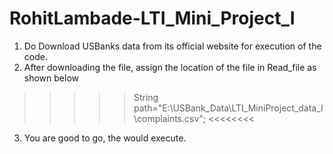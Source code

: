 # RohitLambade-LTI_Mini_Project_I

1. Do Download USBanks data from its official website for execution of the code.
2. After downloading the file, assign the location of the file in Read_file as shown below 
  >>>>> String path="E:\\USBank_Data\\LTI_MiniProject_data_I\\complaints.csv"; <<<<<<<<
3. You are good to go, the would execute.
